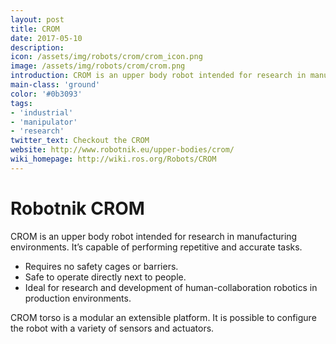 ```yaml
---
layout: post
title: CROM
date: 2017-05-10
description:
icon: /assets/img/robots/crom/crom_icon.png
image: /assets/img/robots/crom/crom.png
introduction: CROM is an upper body robot intended for research in manufacturing environments.
main-class: 'ground'
color: '#0b3093'
tags:
- 'industrial'
- 'manipulator'
- 'research'
twitter_text: Checkout the CROM
website: http://www.robotnik.eu/upper-bodies/crom/
wiki_homepage: http://wiki.ros.org/Robots/CROM
---
```


# Robotnik CROM

CROM is an upper body robot intended for research in manufacturing environments.
It’s capable of performing repetitive and accurate tasks.

* Requires no safety cages or barriers.
* Safe to operate directly next to people.
* Ideal for research and development of human-collaboration robotics in production environments.

CROM torso is a modular an extensible platform.
It is possible to configure the robot with a variety of sensors and actuators.
